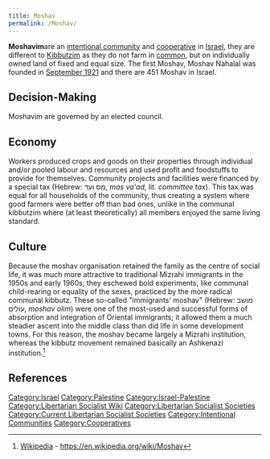 ```yaml
---
title: Moshav
permalink: /Moshav/
---
```


**Moshavim**are an [intentional
community](Intentional_Community "wikilink") and
[cooperative](cooperative "wikilink") in [Israel](Israel "wikilink"),
they are different to [Kibbutzim](Kibbutzim "wikilink") as they do not
farm in [common](Commons "wikilink"), but on individually owned land of
fixed and equal size. The first Moshav, Moshav Nahalal was founded in
[September
1921](Timeline_of_Libertarian_Socialism_in_Western_Asia "wikilink") and
there are 451 Moshav in Israel.

## Decision-Making

Moshavim are governed by an elected council.

## Economy

Workers produced crops and goods on their properties through individual
and/or pooled labour and resources and used profit and foodstuffs to
provide for themselves. Community projects and facilities were financed
by a special tax (Hebrew: מס ועד‎, *mas va'ad*, lit. *committee tax*).
This tax was equal for all households of the community, thus creating a
system where good farmers were better off than bad ones, unlike in the
communal kibbutzim where (at least theoretically) all members enjoyed
the same living standard.

## Culture

Because the moshav organisation retained the family as the centre of
social life, it was much more attractive to traditional Mizrahi
immigrants in the 1950s and early 1960s; they eschewed bold experiments,
like communal child-rearing or equality of the sexes, practiced by the
more radical communal kibbutz. These so-called "immigrants' moshav"
(Hebrew: מושב עולים‎, *moshav olim*) were one of the most-used and
successful forms of absorption and integration of Oriental immigrants;
it allowed them a much steadier ascent into the middle class than did
life in some development towns. For this reason, the moshav became
largely a Mizrahi institution, whereas the kibbutz movement remained
basically an Ashkenazi institution.[^1]

## References

<references />

[Category:Israel](Category:Israel "wikilink")
[Category:Palestine](Category:Palestine "wikilink")
[Category:Israel-Palestine](Category:Israel-Palestine "wikilink")
[Category:Libertarian Socialist
Wiki](Category:Libertarian_Socialist_Wiki "wikilink")
[Category:Libertarian Socialist
Societies](Category:Libertarian_Socialist_Societies "wikilink")
[Category:Current Libertarian Socialist
Societies](Category:Current_Libertarian_Socialist_Societies "wikilink")
[Category:Intentional
Communities](Category:Intentional_Communities "wikilink")
[Category:Cooperatives](Category:Cooperatives "wikilink")

[^1]: [Wikipedia](Wikipedia "wikilink") -
    <https://en.wikipedia.org/wiki/Moshav>